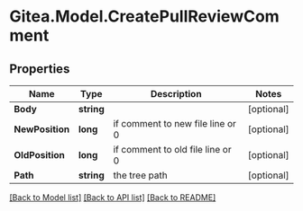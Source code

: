 
# Gitea.Model.CreatePullReviewComment

## Properties

Name | Type | Description | Notes
------------ | ------------- | ------------- | -------------
**Body** | **string** |  | [optional] 
**NewPosition** | **long** | if comment to new file line or 0 | [optional] 
**OldPosition** | **long** | if comment to old file line or 0 | [optional] 
**Path** | **string** | the tree path | [optional] 

[[Back to Model list]](../README.md#documentation-for-models)
[[Back to API list]](../README.md#documentation-for-api-endpoints)
[[Back to README]](../README.md)

